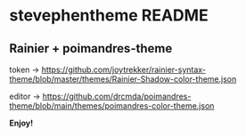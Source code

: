 # stevephentheme README

## Rainier + poimandres-theme

token -> https://github.com/joytrekker/rainier-syntax-theme/blob/master/themes/Rainier-Shadow-color-theme.json

editor -> https://github.com/drcmda/poimandres-theme/blob/main/themes/poimandres-color-theme.json

**Enjoy!**
